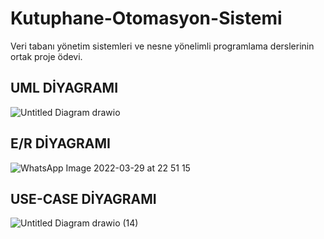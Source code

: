 # Kutuphane-Otomasyon-Sistemi
 
 Veri tabanı yönetim sistemleri ve nesne yönelimli programlama derslerinin ortak proje ödevi.
## UML DİYAGRAMI 

![Untitled Diagram drawio](https://user-images.githubusercontent.com/77639600/163362349-ea3e27df-cb01-42ea-84ef-999ffc6ef48e.png)


## E/R DİYAGRAMI 

![WhatsApp Image 2022-03-29 at 22 51 15](https://user-images.githubusercontent.com/77639600/163292860-d76e6a8a-d3fb-4a41-99b5-2c822c4978e1.jpeg)


## USE-CASE DİYAGRAMI
![Untitled Diagram drawio (14)](https://user-images.githubusercontent.com/77639600/164317589-ccb419f5-9f15-4dd0-bfdf-08d8b0be3d00.png)

